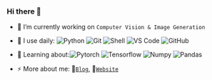 ### Hi there 👋

<!--
**Janspiry/Janspiry** is a ✨ _special_ ✨ repository because its `README.md` (this file) appears on your GitHub profile.

Here are some ideas to get you started:

- 👯 I’m looking to collaborate on ...
- 🤔 I’m looking for help with ...
- 💬 Ask me about ...
- ⚡ Fun fact: ...
-->
<!-- <img src="https://github.com/Janspiry/Janspiry/blob/main/output.gif" alt="Here is a little bit about me!"> -->

- 🔭 I’m currently working on `Computer Vision & Image Generation`
- 🚀 I use daily:
  ![Python](https://img.shields.io/badge/-Python-8fcfd1?style=plastic&logo=Python)
  ![Git](https://img.shields.io/badge/-Git-black?style=plastic&logo=git)
  ![Shell](https://img.shields.io/badge/-Shell-blasck?style=plastic&logo=Shell)
  ![VS Code](https://img.shields.io/badge/-VS%20Code-007ACC?style=plastic&logo=visual-studio-code)
  ![GitHub](https://img.shields.io/badge/-GitHub-181717?style=plastic&logo=github)
  
- 🌱 Learning about:![Pytorch](https://img.shields.io/badge/-Pytorch-007ACC?style=plastic&logo=pytorch) 
  ![Tensorflow](https://img.shields.io/badge/-Tensorflow-007ACC?style=plastic&logo=tensorflow) 
  ![Numpy](https://img.shields.io/badge/-Numpy-007ACC?style=plastic&logo=numpy) 
  ![Pandas](https://img.shields.io/badge/-Pandas-007ACC?style=plastic&logo=pandas) 
  
- ⚡ More about me: 💬[`Blog`](https://blog.csdn.net/jianglw1), 📝[`Website`](https://janspiry.github.io/) 


<!-- <p> <img src="https://github-readme-stats.vercel.app/api?username=Janspiry&show_icons=true&theme=gotham" alt="Janspiry" /> -->
<!-- <img align="left" alt="GIF" src="https://github.com/Janspiry/Janspiry/blob/main/code.gif?raw=true" width="320" height="192" /> -->

